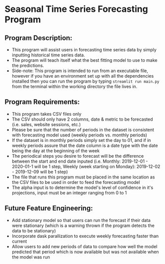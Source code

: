# Seasonal Time Series Forecasting Program

## Program Description:
 - This program will assist users in forecasting time series data by simply inputting historical time series data.
 - The program will teach itself what the best fitting model to use to make the predictions.
 - Side-note: This program is intended to run from an executable file, however if you have an environment set up with all the dependencies installed then you can run the program by typing ```streamlit run main.py``` from the terminal within the working directory the file lives in.

## Program Requirements:
 - This program takes CSV files only
 - The CSV should only have 2 columns, date & metric to be forecasted (i.e. sales, website sessions, etc.)
 - Please be sure that the number of periods in the dataset is consistent with forecasting model used (weekly periods vs. monthly periods)
 - If the dataset is in monthly periods simply set the day to 01, and if in weekly periods assure that the date column is a date type with the date being the day at the beginning of the week
 - The periodical steps you desire to forecast will be the difference between the start and end date inputed (i.e. Monthly: 2019-12-01 - 2020-01-1 will be 1 step, Weekly (week starting on Monday): 2019-12-02 - 2019-12-09 will be 1 step)
 - The file that runs this program must be placed in the same location as the CSV files to be used in order to feed the forecasting model
 - The alpha input is to determine the model's level of confidence in it's projections, input must be an integer ranging from 0 to 1
 
 ## Future Feature Engineering:
 -  Add stationary model so that users can run the forecast if their data were stationary (which is a warning thrown if the program detects the data to be stationary)
 - Incorporate dask parallization to execute weekly forecasting faster than current
 - Allow users to add new periods of data to compare how well the model predicted that period which is now available but was not available when the model was run
